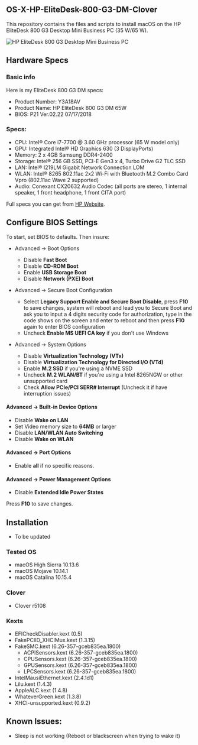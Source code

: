 ## OS-X-HP-EliteDesk-800-G3-DM-Clover
This repository contains the files and scripts to install macOS on the HP EliteDesk 800 G3 Desktop Mini Business PC (35 W/65 W).

![HP EliteDesk 800 G3 Desktop Mini Business PC](https://support.hp.com/doc-images/700/c05373338.jpg)

## Hardware Specs
### Basic info
Here is my EliteDesk 800 G3 DM specs:
- Product Number: Y3A18AV
- Product Name: HP EliteDesk 800 G3 DM 65W
- BIOS: P21 Ver.02.22 07/17/2018

### Specs:
- CPU: Intel® Core i7-7700 @ 3.60 GHz processor (65 W model only)
- GPU: Integrated Intel® HD Graphics 630 (3 DisplayPorts)
- Memory: 2 x 4GB Samsung DDR4-2400
- Storage: Intel® 256 GB SSD, PCI-E Gen3 x 4, Turbo Drive G2 TLC SSD
- LAN: Intel® I219LM Gigabit Network Connection LOM
- WLAN: Intel® 8265 802.11ac 2x2 Wi-Fi with Bluetooth M.2 Combo Card Vpro (802.11ac Wave 2 supported)
- Audio: Conexant CX20632 Audio Codec (all ports are stereo, 1 internal speaker, 1 front headphone, 1 front CITA port)

Full specs you can get from [HP Website](https://support.hp.com/us-en/document/c05371240?jumpid=reg_r1002_cnzh_c-001_title_r0002).

## Configure BIOS Settings
To start, set BIOS to defaults.
Then insure:
- Advanced -> Boot Options
  - Disable **Fast Boot**
  - Disable **CD-ROM Boot**
  - Enable **USB Storage Boot**
  - Disable **Network (PXE) Boot**
  
- Advanced -> Secure Boot Configuration
  - Select **Legacy Support Enable and Secure Boot Disable**, press **F10** to save changes, system will reboot and lead you to Secure Boot and ask you to input a 4 digits security code for authorization, type in the code shows on the screen and enter to reboot and then press **F10** again to enter BIOS configuration
  - Uncheck **Enable MS UEFI CA key** if you don't use Windows

- Advanced -> System Options
  - Disable **Virtualization Technology (VTx)**
  - Disable **Virtualization Technology for Directed I/O (VTd)**
  - Enable **M.2 SSD** if you're using a NVME SSD
  - Uncheck **M.2 WLAN/BT** if you're using a Intel 8265NGW or other unsupported card
  - Check **Allow PCIe/PCI SERR# Interrupt** (Uncheck it if have interruption issues)

#### Advanced -> Built-in Device Options
- Disable **Wake on LAN**
- Set Video memory size to **64MB** or larger
- Disable **LAN/WLAN Auto Switching**
- Disable **Wake on WLAN**

#### Advanced -> Port Options
- Enable **all** if no specific reasons.

#### Advanced -> Power Management Options
- Disable **Extended Idle Power States**

Press **F10** to save changes.

## Installation
- To be updated

### Tested OS
- macOS High Sierra 10.13.6 
- macOS Mojave 10.14.1
- macOS Catalina 10.15.4

### Clover
- Clover r5108

### Kexts
- EFICheckDisabler.kext (0.5)
- FakePCIID_XHCIMux.kext (1.3.15) 
- FakeSMC.kext (6.26-357-gceb835ea.1800)
  - ACPISensors.kext (6.26-357-gceb835ea.1800)
  - CPUSensors.kext (6.26-357-gceb835ea.1800)
  - GPUSensors.kext (6.26-357-gceb835ea.1800)
  - LPCSensors.kext (6.26-357-gceb835ea.1800)
- IntelMausiEthernet.kext (2.4.1d1)
- Lilu.kext (1.4.3)
- AppleALC.kext (1.4.8)
- WhateverGreen.kext (1.3.8)
- XHCI-unsupported.kext (0.9.2)

## Known Issues:
- Sleep is not working (Reboot or blackscreen when trying to wake it)
